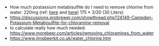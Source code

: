 * How much postassium metabisulfite do I need to remove chlorine from water: 220mg (ref: [here](https://www.homebrewtalk.com/forum/threads/how-much-potassium-metabisulphite-to-add-to-dechlorinate.249182/) and [here](http://www.highwoodsbrewing.com/removing-chlorine-from-water.php))
175 * 3/20 (30 Liters)
* https://discussions.probrewer.com/showthread.php?24149-Campden-Potassium-Metabisulfite-for-chloramine-removal
* to calculate really how much needed: https://www.morebeer.com/articles/removing_chloramines_from_water
* https://www.jimsbeerkit.co.uk/water_chlorine.htm
